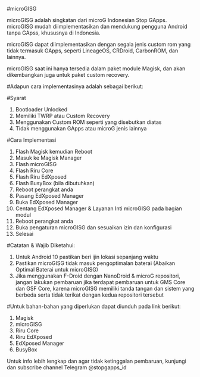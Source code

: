 #microGISG

microGISG adalah singkatan dari microG Indonesian Stop GApps. microGISG mudah diimplementasikan dan mendukung pengguna Android tanpa GApss, khususnya di Indonesia.

microGISG dapat diimplementasikan dengan segala jenis custom rom yang tidak termasuk GApps, seperti LineageOS, CRDroid, CarbonROM, dan lainnya.

microGISG saat ini hanya tersedia dalam paket module Magisk, dan akan dikembangkan juga untuk paket custom recovery.

#Adapun cara implementasinya adalah sebagai berikut:

#Syarat
1. Bootloader Unlocked
2. Memiliki TWRP atau Custom Recovery
3. Menggunakan Custom ROM seperti yang disebutkan diatas
4. Tidak menggunakan GApps atau microG jenis lainnya

#Cara Implementasi
1. Flash Magisk kemudian Reboot
2. Masuk ke Magisk Manager
3. Flash microGISG
4. Flash Riru Core
5. Flash Riru EdXposed
6. Flash BusyBox (bila dibutuhkan)
7. Reboot perangkat anda
8. Pasang EdXposed Manager
9. Buka EdXposed Manager
10. Centang EdXposed Manager & Layanan Inti microGISG pada bagian modul
11. Reboot perangkat anda
12. Buka pengaturan microGISG dan sesuaikan izin dan konfigurasi
13. Selesai

#Catatan & Wajib Diketahui:
1. Untuk Android 10 pastikan beri ijin lokasi sepanjang waktu
2. Pastikan microGISG tidak masuk pengoptimalan baterai (Abaikan Optimal Baterai untuk microGISG)
3. Jika menggunakan F-Droid dengan NanoDroid & microG repositori, jangan lakukan pembaruan jika terdapat pembaruan untuk GMS Core dan GSF Core, karena microGISG memiliki tanda tangan dan sistem yang berbeda serta tidak terikat dengan kedua repositori tersebut

#Untuk bahan-bahan yang diperlukan dapat diunduh pada link berikut:
1. Magisk
2. microGISG
3. Riru Core
4. Riru EdXposed
5. EdXposed Manager
6. BusyBox

Untuk info lebih lengkap dan agar tidak ketinggalan pembaruan, kunjungi dan subscribe channel Telegram @stopgapps_id
